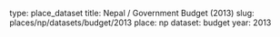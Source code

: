 type: place_dataset
title: Nepal / Government Budget (2013)
slug: places/np/datasets/budget/2013
place: np
dataset: budget
year: 2013
